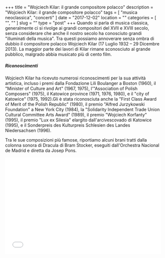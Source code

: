 +++
title = "Wojciech Kilar: il grande compositore polacco"
description = "Wojciech Kilar: il grande compositore polacco"
tags = [ "musica neoclassica", "concerti" ]
date = "2017-12-02"
location = ""
categories = [
  "",
  ""
]
slug = ""
type = "post"
+++
Quando si parla di musica classica, generalmente ci si rivolge ai grandi compositori del XVII e XVIII secolo, senza considerare che anche il nostro secolo ha conosciuto grandi "illuminati della musica". Tra questi possiamo annoverare senza ombra di dubbio il compositore polacco Wojciech Kilar (17 Luglio 1932 – 29 Dicembre 2013). La maggior parte dei lavori di Kilar rimane sconosciuto al grande pubblico, malgrado abbia musicato più di cento film. 

##### Riconoscimenti
Wojciech Kilar ha ricevuto numerosi riconoscimenti per la sua attività artistica, incluso i premi dalla Fondazione Lili Boulanger a Boston (1960), il "Minister of Culture and Art" (1967, 1975), l'"Association of Polish Composers" (1975), il Katowice province (1971, 1976, 1980), e il "city of Katowice" (1975, 1992).Gli è stata riconosciuta anche la "First Class Award of Merit of the Polish Republic" (1980), il premio "Alfred Jurzykowski Foundation" a New York City (1984), la "Solidarity Independent Trade Union Cultural Committee Arts Award" (1989), il premio "Wojciech Korfanty" (1995), il premio "Lux ex Silesia" elargito dall'arcivescovado di Katowice (1995), e il Sonderpreis des Kulturpreis Schlesien des Landes Niedersachsen (1996).   

Tra le sue composizioni più famose, riportiamo alcuni brani tratti dalla colonna sonora di Dracula di Bram Stocker, eseguiti dall'Orchestra Nacional de Madrid e diretta da Josep Pons.

<div style="position: relative; padding-bottom: 56.25%; padding-top: 30px; height: 0; overflow: hidden;">
  <iframe src="//www.youtube.com/embed/bov2cEdNaOA"
  style="position: absolute; top: 0; left: 0; width: 100%; height: 100%;" allowfullscreen frameborder="0" title="YouTube Video"></iframe>
</div>
